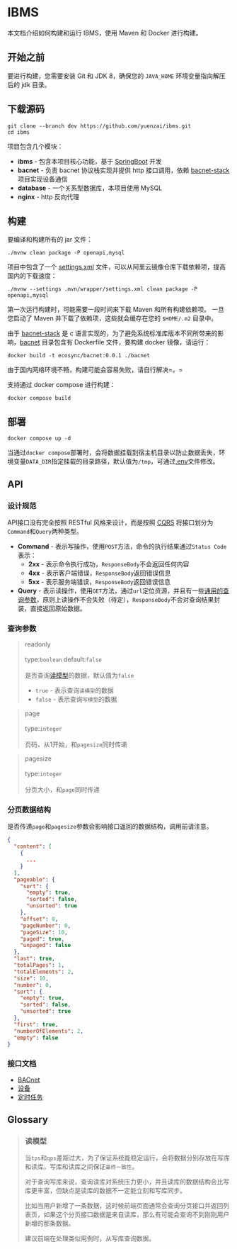 # IBMS

本文档介绍如何构建和运行 IBMS，使用 Maven 和 Docker 进行构建。

## 开始之前

要进行构建，您需要安装 Git 和 JDK 8，确保您的 `JAVA_HOME` 环境变量指向解压后的 jdk 目录。

## 下载源码

```shell
git clone --branch dev https://github.com/yuenzai/ibms.git
cd ibms
```

项目包含几个模块：

- **ibms** - 包含本项目核心功能，基于 [SpringBoot] 开发
- **bacnet** - 负责 bacnet 协议栈实现并提供 http 接口调用，依赖 [bacnet-stack] 项目实现设备通信
- **database** - 一个关系型数据库，本项目使用 MySQL
- **nginx** - http 反向代理

## 构建

要编译和构建所有的 jar 文件：

```shell
./mvnw clean package -P openapi,mysql
```

项目中包含了一个 [settings.xml](.mvn/wrapper/settings.xml) 文件，可以从阿里云镜像仓库下载依赖项，提高国内的下载速度：

```shell
./mvnw --settings .mvn/wrapper/settings.xml clean package -P openapi,mysql
```

第一次运行构建时，可能需要一段时间来下载 Maven 和所有构建依赖项。 一旦您启动了 Maven 并下载了依赖项，这些就会缓存在您的 `$HOME/.m2` 目录中。

由于 [bacnet-stack] 是 c 语言实现的，为了避免系统标准库版本不同所带来的影响，[bacnet] 目录包含有 Dockerfile 文件，要构建 docker 镜像，请运行：

```shell
docker build -t ecosync/bacnet:0.0.1 ./bacnet
```

由于国内网络环境不畅，构建可能会容易失败，请自行解决=。=

支持通过 docker compose 进行构建：

```shell
docker compose build
```

## 部署

```shell
docker compose up -d
```

当通过`docker compose`部署时，会将数据挂载到宿主机目录以防止数据丢失，环境变量`DATA_DIR`指定挂载的目录路径，默认值为`/tmp`，可通过[.env](.env)文件修改。

## API

### 设计规范

API接口没有完全按照 RESTful 风格来设计，而是按照 [CQRS] 将接口划分为`Command`和`Query`两种类型。

- **Command** - 表示写操作，使用`POST`方法，命令的执行结果通过`Status Code`表示：
    - **2xx** - 表示命令执行成功，`ResponseBody`不会返回任何内容
    - **4xx** - 表示客户端错误，`ResponseBody`返回错误信息
    - **5xx** - 表示服务端错误，`ResponseBody`返回错误信息
- **Query** - 表示读操作，使用`GET`方法，通过`url`定位资源，并且有一些[通用的查询参数](#查询参数)，原则上读操作不会失败（待定），`ResponseBody`不会对查询结果封装，直接返回原始数据。

### 查询参数

> readonly<br><br>
> type:`boolean` default:`false`<br><br>
> 是否查询[读模型](#读模型)的数据，默认值为`false`
> - `true` - 表示查询`读模型`的数据
> - `false` - 表示查询`写模型`的数据

> page<br><br>
> type:`integer`<br><br>
> 页码，从1开始，和`pagesize`同时传递

> pagesize<br><br>
> type:`integer`<br><br>
> 分页大小，和`page`同时传递

### 分页数据结构

是否传递`page`和`pagesize`参数会影响接口返回的数据结构，调用前请注意。

```json
{
  "content": [
    {
      ...
    }
  ],
  "pageable": {
    "sort": {
      "empty": true,
      "sorted": false,
      "unsorted": true
    },
    "offset": 0,
    "pageNumber": 0,
    "pageSize": 10,
    "paged": true,
    "unpaged": false
  },
  "last": true,
  "totalPages": 1,
  "totalElements": 2,
  "size": 10,
  "number": 0,
  "sort": {
    "empty": true,
    "sorted": false,
    "unsorted": true
  },
  "first": true,
  "numberOfElements": 2,
  "empty": false
}
```

### 接口文档

- [BACnet](bacnet/README.md)
- [设备](device/README.md)
- [定时任务](scheduling/README.md)

## Glossary

> ### 读模型
> 当`tps`和`qps`差距过大，为了保证系统能稳定运行，会将数据分别存放在写库和读库，写库和读库之间保证`最终一致性`。
>
> 对于查询写库来说，查询读库对系统压力更小，并且读库的数据结构会比写库更丰富，但缺点是读库的数据不一定能立刻和写库同步。
>
> 比如当用户新增了一条数据，这时候前端页面通常会查询分页接口并返回列表页，如果这个分页接口数据是来自读库，那么有可能会查询不到刚刚用户新增的那条数据。
>
> 建议前端在处理类似用例时，从写库查询数据。

[bacnet]: bacnet

[SpringBoot]: https://docs.spring.io/spring-boot/docs/2.7.18/reference/html/

[bacnet-stack]: https://github.com/yuenzai/bacnet-stack/tree/1.3.8

[CQRS]: https://learn.microsoft.com/zh-cn/azure/architecture/patterns/cqrs